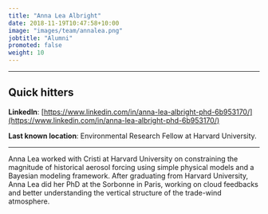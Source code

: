 ```yaml
---
title: "Anna Lea Albright"
date: 2018-11-19T10:47:58+10:00
image: "images/team/annalea.png"
jobtitle: "Alumni"
promoted: false
weight: 10
---
```


---
## Quick hitters

**LinkedIn**: [https://www.linkedin.com/in/anna-lea-albright-phd-6b953170/](https://www.linkedin.com/in/anna-lea-albright-phd-6b953170/)

**Last known location**: Environmental Research Fellow at Harvard University.

---

Anna Lea worked with Cristi at Harvard University on constraining the magnitude of historical aerosol forcing using simple physical models and a Bayesian modeling framework. After graduating from Harvard University, Anna Lea did her PhD at the Sorbonne in Paris, working on cloud feedbacks and better understanding the vertical structure of the trade-wind atmosphere.
